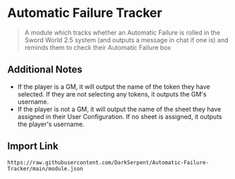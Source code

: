 # Automatic Failure Tracker
> A module which tracks whether an Automatic Failure is rolled in the Sword World 2.5 system (and outputs a message in chat if one is) and reminds them to check their Automatic Failure box
## Additional Notes
* If the player is a GM, it will output the name of the token they have selected. If they are not selecting any tokens, it outputs the GM's username.
* If the player is not a GM, it will output the name of the sheet they have assigned in their User Configuration. If no sheet is assigned, it outputs the player's username.
## Import Link
```
https://raw.githubusercontent.com/DarkSerpent/Automatic-Failure-Tracker/main/module.json
```

